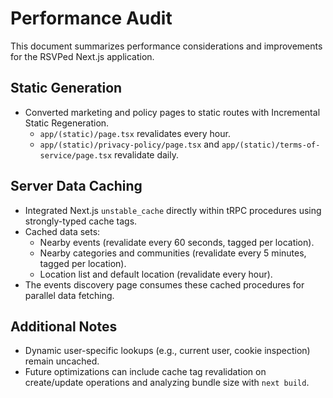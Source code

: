 # Performance Audit

This document summarizes performance considerations and improvements for the RSVPed Next.js application.

## Static Generation

- Converted marketing and policy pages to static routes with Incremental Static Regeneration.
  - `app/(static)/page.tsx` revalidates every hour.
  - `app/(static)/privacy-policy/page.tsx` and `app/(static)/terms-of-service/page.tsx` revalidate daily.

## Server Data Caching

- Integrated Next.js `unstable_cache` directly within tRPC procedures using strongly-typed cache tags.
- Cached data sets:
  - Nearby events (revalidate every 60 seconds, tagged per location).
  - Nearby categories and communities (revalidate every 5 minutes, tagged per location).
  - Location list and default location (revalidate every hour).
- The events discovery page consumes these cached procedures for parallel data fetching.

## Additional Notes

- Dynamic user-specific lookups (e.g., current user, cookie inspection) remain uncached.
- Future optimizations can include cache tag revalidation on create/update operations and analyzing bundle size with `next build`.
